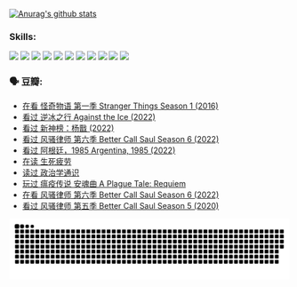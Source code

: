
[![Anurag's github stats](https://github-readme-stats.vercel.app/api?username=w940853815)](https://github.com/anuraghazra/github-readme-stats)

### Skills:

<code><img height="32" src="https://cdn.jsdelivr.net/npm/simple-icons@v5/icons/python.svg"></code>
<code><img height="32" src="https://cdn.jsdelivr.net/npm/simple-icons@v5/icons/javascript.svg"></code>
<code><img height="32" src="https://cdn.jsdelivr.net/npm/simple-icons@v5/icons/django.svg"></code>
<code><img height="32" src="https://cdn.jsdelivr.net/npm/simple-icons@v5/icons/flask.svg"></code>
<code><img height="32" src="https://cdn.jsdelivr.net/npm/simple-icons@v5/icons/vuetify.svg"></code>
<code><img height="32" src="https://cdn.jsdelivr.net/npm/simple-icons@v5/icons/git.svg"></code>
<code><img height="32" src="https://cdn.jsdelivr.net/npm/simple-icons@v5/icons/docker.svg"></code>
<code><img height="32" src="https://cdn.jsdelivr.net/npm/simple-icons@v5/icons/postgresql.svg"></code>
<code><img height="32" src="https://cdn.jsdelivr.net/npm/simple-icons@v5/icons/elasticsearch.svg"></code>
<code><img height="32" src="https://cdn.jsdelivr.net/npm/simple-icons@v5/icons/macos.svg"></code>
<code><img height="32" src="https://cdn.jsdelivr.net/npm/simple-icons@v5/icons/linux.svg"></code>

### 🗣 豆瓣:

<!-- DOUBAN-ACTIVITIES:START -->
- [在看 怪奇物语 第一季 Stranger Things Season 1‎ (2016)](https://www.douban.com/people/136069238/status/4106211193/?_i=73353673)
- [看过 逆冰之行 Against the Ice‎ (2022)](https://www.douban.com/people/136069238/status/4104706568/?_i=73353673)
- [看过 新神榜：杨戬‎ (2022)](https://www.douban.com/people/136069238/status/4104037754/?_i=73353673)
- [看过 风骚律师 第六季 Better Call Saul Season 6‎ (2022)](https://www.douban.com/people/136069238/status/4101692107/?_i=73353673)
- [看过 阿根廷，1985 Argentina, 1985‎ (2022)](https://www.douban.com/people/136069238/status/4098228234/?_i=73353673)
- [在读 生死疲劳](https://www.douban.com/people/136069238/status/4097697897/?_i=73353673)
- [读过 政治学通识](https://www.douban.com/people/136069238/status/4097697419/?_i=73353673)
- [玩过 瘟疫传说 安魂曲 A Plague Tale: Requiem](https://www.douban.com/people/136069238/status/4096156365/?_i=73353673)
- [在看 风骚律师 第六季 Better Call Saul Season 6‎ (2022)](https://www.douban.com/people/136069238/status/4093109627/?_i=73353673)
- [看过 风骚律师 第五季 Better Call Saul Season 5‎ (2020)](https://www.douban.com/people/136069238/status/4093108864/?_i=73353673)
<!-- DOUBAN-ACTIVITIES:END -->


![Snake animation](https://raw.githubusercontent.com/w940853815/w940853815/output/github-contribution-grid-snake.svg)

<!--
**w940853815/w940853815** is a ✨ _special_ ✨ repository because its `README.md` (this file) appears on your GitHub profile.

Here are some ideas to get you started:

- 🔭 I’m currently working on ...
- 🌱 I’m currently learning ...
- 👯 I’m looking to collaborate on ...
- 🤔 I’m looking for help with ...
- 💬 Ask me about ...
- 📫 How to reach me: ...
- 😄 Pronouns: ...
- ⚡ Fun fact: ...
-->
